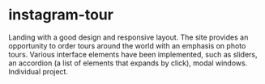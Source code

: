 # instagram-tour
Landing with a good design and responsive layout. The site provides an opportunity to order tours around the world with an emphasis on photo tours. Various interface elements have been implemented, such as sliders, an accordion (a list of elements that expands by click), modal windows. Individual project.
